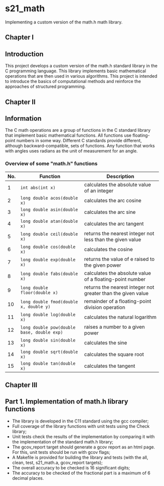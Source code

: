 # s21_math

Implementing a custom version of the math.h math library.

## Chapter I

## Introduction

This project develops a custom version of the math.h standard library in the C programming language. This library implements basic mathematical operations that are then used in various algorithms. This project is intended to introduce the basics of computational methods and reinforce the approaches of structured programming.

## Chapter II

## Information

The C math operations are a group of functions in the C standard library that implement basic mathematical functions. All functions use floating-point numbers in some way. Different C standards provide different, although backward-compatible, sets of functions. Any function that works with angles uses radians as the unit of measurement for an angle.

### Overview of some "math.h" functions

| No. | Function | Description |
| --- | -------- | ---------- |
| 1 | `int abs(int x)` | calculates the absolute value of an integer |
| 2 | `long double acos(double x)` | calculates the arc cosine |
| 3 | `long double asin(double x)` | calculates the arc sine |
| 4 | `long double atan(double x)` | calculates the arc tangent |
| 5 | `long double ceil(double x)` | returns the nearest integer not less than the given value |
| 6 | `long double cos(double x)` | calculates the cosine |
| 7 | `long double exp(double x)` | returns the value of e raised to the given power |
| 8 | `long double fabs(double x)` | calculates the absolute value of a floating-point number |
| 9 | `long double floor(double x)` | returns the nearest integer not greater than the given value |
| 10 | `long double fmod(double x, double y)` | remainder of a floating-point division operation |
| 11 | `long double log(double x)` | calculates the natural logarithm |
| 12 | `long double pow(double base, double exp)` | raises a number to a given power |
| 13 | `long double sin(double x)` | calculates the sine |
| 14 | `long double sqrt(double x)` | calculates the square root |
| 15 | `long double tan(double x)` | calculates the tangent |

## Chapter III

## Part 1. Implementation of math.h library functions

- The library is developed in the C11 standard using the gcc compiler;
- Full coverage of the library functions with unit tests using the Check library;
- Unit tests check the results of the implementation by comparing it with the implementation of the standard math.h library;
- The gcov_report target should generate a gcov report as an html page. For this, unit tests should be run with gcov flags;
- A Makefile is provided for building the library and tests (with the all, clean, test, s21_math.a, gcov_report targets);
- The overall accuracy to be checked is 16 significant digits;
- The accuracy to be checked of the fractional part is a maximum of 6 decimal places.
